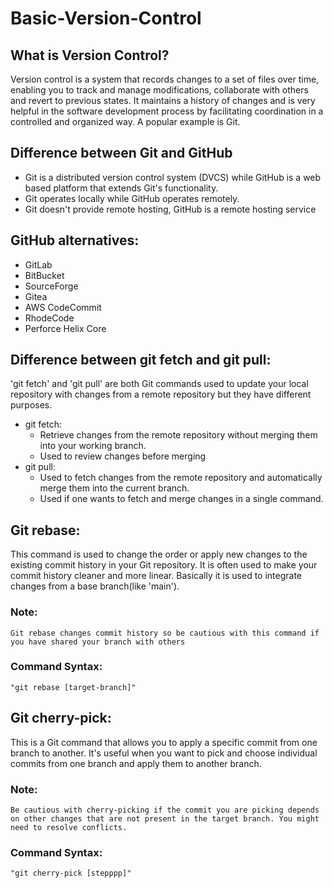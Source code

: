 # Basic-Version-Control

## What is Version Control?
Version control is a system that records changes to a set of files over time, enabling you to track and manage modifications, collaborate with others and revert to previous states. It maintains a history of changes and is very helpful in the software development process by facilitating coordination in a controlled and organized way. A popular example is Git.

## Difference between Git and GitHub
- Git is a distributed version control system (DVCS) while GitHub is a web based platform that extends Git's functionality.
- Git operates locally while GitHub operates remotely.
- Git doesn't provide remote hosting, GitHub is a remote hosting service

## GitHub alternatives:
- GitLab
- BitBucket
- SourceForge
- Gitea
- AWS CodeCommit
- RhodeCode
- Perforce Helix Core

## Difference between git fetch and git pull:
'git fetch' and 'git pull' are both Git commands used to update your local repository with changes from a remote repository but they have different purposes.
- git fetch:
    - Retrieve changes from the remote repository without merging them into your working branch.
    - Used to review changes before merging
- git pull:
    - Used to fetch changes from the remote repository and automatically merge them into the current branch.
    - Used if one wants to fetch and merge changes in a single command.

## Git rebase:
This command is used to change the order or apply new changes to the existing commit history in your Git repository. It is often used to make your commit history cleaner and more linear. Basically it is used to integrate changes from a base branch(like 'main'). 
### Note:
    Git rebase changes commit history so be cautious with this command if you have shared your branch with others
### Command Syntax:
    "git rebase [target-branch]"

## Git cherry-pick:
This is a Git command that allows you to apply a specific commit from one branch to another. It's useful when you want to pick and choose individual commits from one branch and apply them to another branch.
### Note:
    Be cautious with cherry-picking if the commit you are picking depends on other changes that are not present in the target branch. You might need to resolve conflicts.
### Command Syntax:
    "git cherry-pick [stepppp]"



